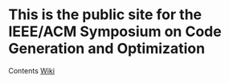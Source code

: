 # This is the public site for the IEEE/ACM Symposium on Code Generation and Optimization

Contents
[Wiki](https://github.com/cgo-conference/public/wiki)

